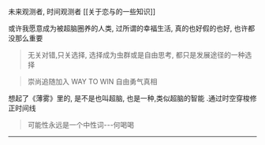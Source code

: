 
未来观测者, 时间观测者
[[关于恋与的一些知识]]

或许我愿意成为被超脑圈养的人类, 过所谓的幸福生活, 真的也好假的也好, 也许都没那么重要 

>无关对错,只关选择, 选择成为虫群或是自由思考, 都只是发展途径的一种选择

>崇尚追随加入 WAY TO WIN 自由勇气真相 

想起了《薄雾》里的, 是不是也叫超脑, 也是一种,类似超脑的智能 .通过时空穿梭修正时间线

>可能性永远是一个中性词---何喝喝


--- 
